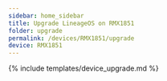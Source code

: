 ```yaml
---
sidebar: home_sidebar
title: Upgrade LineageOS on RMX1851
folder: upgrade
permalink: /devices/RMX1851/upgrade
device: RMX1851
---
```

{% include templates/device_upgrade.md %}
